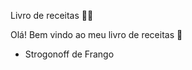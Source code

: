 Livro de receitas :man_cook:

Olá! Bem vindo ao meu livro de receitas :cookie:

* Strogonoff de Frango

